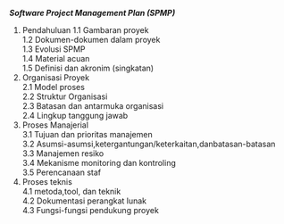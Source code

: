 *__Software Project Management Plan (SPMP)__*
1. Pendahuluan
 1.1 Gambaran proyek<br>
 1.2 Dokumen-dokumen dalam proyek<br>
 1.3 Evolusi SPMP<br>
 1.4 Material acuan<br>
 1.5 Definisi dan akronim (singkatan)<br>
2. Organisasi Proyek<br>
 2.1 Model proses<br>
 2.2 Struktur Organisasi<br>
 2.3 Batasan dan antarmuka organisasi<br>
 2.4 Lingkup tanggung jawab<br>
3. Proses Manajerial<br>
	3.1 Tujuan dan prioritas manajemen<br>
	3.2 Asumsi-asumsi,ketergantungan/keterkaitan,danbatasan-batasan<br>
	3.3 Manajemen resiko<br>
	3.4 Mekanisme monitoring dan kontroling<br>
	3.5 Perencanaan staf<br>
4. Proses teknis<br>
	4.1 metoda,tool, dan teknik<br>
	4.2 Dokumentasi perangkat lunak<br>
	4.3 Fungsi-fungsi pendukung proyek<br>
